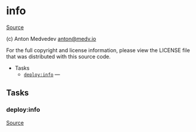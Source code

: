 <!-- DO NOT EDIT THIS FILE! -->
<!-- Instead edit recipe/deploy/info.php -->
<!-- Then run bin/docgen -->

# info

[Source](/recipe/deploy/info.php)

(c) Anton Medvedev <anton@medv.io>

For the full copyright and license information, please view the LICENSE
file that was distributed with this source code.


* Tasks
  * [`deploy:info`](#deploy:info) — 


## Tasks
### deploy:info
[Source](/recipe/deploy/info.php#L10)



